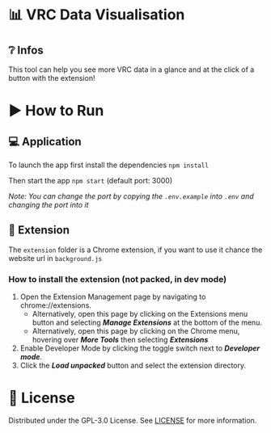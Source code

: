 # 📊 VRC Data Visualisation

## ❔ Infos

This tool can help you see more VRC data in a glance and at the click of a button with the extension!

# ▶️ How to Run

## 💻 Application

To launch the app first install the dependencies `npm install`

Then start the app `npm start` (default port: 3000)

*Note: You can change the port by copying the `.env.example` into `.env` and changing the port into it*

## 🔌 Extension
The `extension` folder is a Chrome extension, if you want to use it chance the website url in `background.js`

### How to install the extension (not packed, in dev mode)
1. Open the Extension Management page by navigating to chrome://extensions.
    - Alternatively, open this page by clicking on the Extensions menu button and selecting ***Manage Extensions*** at the bottom of the menu.
    - Alternatively, open this page by clicking on the Chrome menu, hovering over ***More Tools*** then selecting ***Extensions***
2. Enable Developer Mode by clicking the toggle switch next to ***Developer mode***.
3. Click the ***Load unpacked*** button and select the extension directory.

# 🧾 License

Distributed under the GPL-3.0 License. See [LICENSE](LICENSE) for more information.